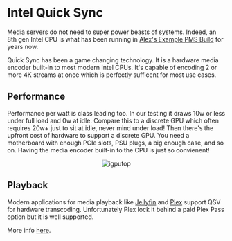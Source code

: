 # Intel Quick Sync

Media servers do not need to super power beasts of systems. Indeed, an 8th gen Intel CPU is what has been running in [Alex's Example PMS Build](../01-overview/alexs-example-builds.md) for years now.

Quick Sync has been a game changing technology. It is a hardware media encoder built-in to most modern Intel CPUs. It's capable of encoding 2 or more 4K streams at once which is perfectly sufficent for most use cases.

## Performance

Performance per watt is class leading too. In our testing it draws 10w or less under full load and 0w at idle. Compare this to a discrete GPU which often requires 20w+ just to sit at idle, never mind under load! Then there's the upfront cost of hardware to support a discrete GPU. You need a motherboard with enough PCIe slots, PSU plugs, a big enough case, and so on. Having the media encoder built-in to the CPU is just so convienent!

<p align="center">
<img alt="igputop" src="../../images/igputop.png">
</p>

## Playback

Modern applications for media playback like [Jellyfin](https://jellyfin.org/) and [Plex](https://jellyfin.org/) support QSV for hardware transcoding. Unfortunately Plex lock it behind a paid Plex Pass option but it is well supported.

More info [here](../05-advanced/passthrough-igpu-gvtg.md#plex-hardware-acceleration).